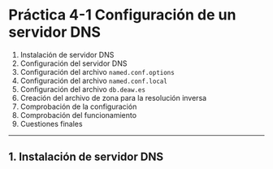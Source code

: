 # Práctica 4-1 Configuración de un servidor DNS

1. Instalación de servidor DNS
2. Configuración del servidor DNS
3. Configuración del archivo `named.conf.options`
4. Configuración del archivo `named.conf.local`
5. Configuración del archivo `db.deaw.es`
6. Creación del archivo de zona para la resolución inversa
7. Comprobación de la configuración
8. Comprobación del funcionamiento
9. Cuestiones finales
___________________________________________________________

## 1. Instalación de servidor DNS

